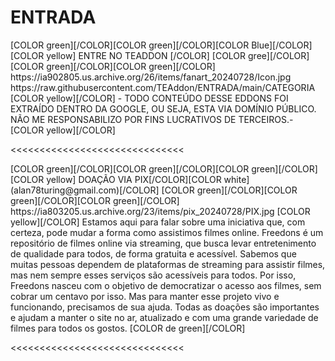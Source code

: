 # ENTRADA

<channels>  
<channel>
<name>[COLOR green][/COLOR][COLOR green][/COLOR][COLOR Blue][/COLOR] [COLOR yellow] ENTRE NO TEADDON [/COLOR] [COLOR gree][/COLOR][COLOR  green][/COLOR][COLOR green][/COLOR]</name> 
<thumbnail>https://ia902805.us.archive.org/26/items/fanart_20240728/Icon.jpg</thumbnail>
<externallink>https://raw.githubusercontent.com/TEAddon/ENTRADA/main/CATEGORIA</externallink>
<fanart></fanart>
<info>
[COLOR yellow][/COLOR] - TODO CONTEÚDO DESSE EDDONS FOI EXTRAÍDO DENTRO DA GOOGLE, OU SEJA, ESTA VIA DOMÍNIO PÚBLICO. NÃO ME RESPONSABILIZO POR FINS LUCRATIVOS DE TERCEIROS.-[COLOR yellow][/COLOR]</info>
</channel>
</channels>

<<<<<<<<<<<<<<<<<<<<<<<<<<<<<<

<channels>
<channel>
<name>[COLOR green][/COLOR][COLOR green][/COLOR][COLOR green][/COLOR] [COLOR yellow] DOAÇÃO VIA PIX[/COLOR][COLOR white] (alan78turing@gmail.com)[/COLOR] [COLOR green][/COLOR][COLOR green][/COLOR][COLOR green][/COLOR]</name>
<externallink></externallink>
<thumbnail>https://ia803205.us.archive.org/23/items/pix_20240728/PIX.jpg</thumbnail>
<fanart></fanart>
<info>
[COLOR yellow][/COLOR] Estamos aqui para falar sobre uma iniciativa que, com certeza, pode mudar a forma como assistimos filmes online. Freedons é um repositório de filmes online via streaming, que busca levar entretenimento de qualidade para todos, de forma gratuita e acessível.
Sabemos que muitas pessoas dependem de plataformas de streaming para assistir filmes, mas nem sempre esses serviços são acessíveis para todos. Por isso, Freedons nasceu com o objetivo de democratizar o acesso aos filmes, sem cobrar um centavo por isso.
Mas para manter esse projeto vivo e funcionando, precisamos de sua ajuda. Todas as doações são importantes e ajudam a manter o site no ar, atualizado e com uma grande variedade de filmes para todos os gostos. [COLOR de green][/COLOR]</info>
</channel>
</channels> 

<<<<<<<<<<<<<<<<<<<<<<<<<<<<<<
